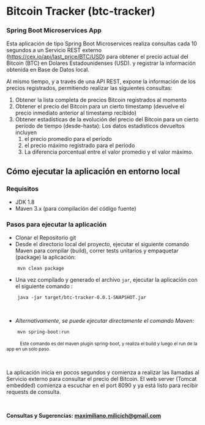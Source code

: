 # Bitcoin Tracker (btc-tracker)
### Spring Boot Microservices App

Esta aplicación de tipo Spring Boot Microservices realiza consultas cada 10 segundos a un Servicio REST externo 
(https://cex.io/api/last_price/BTC/USD) para obtener el precio actual del Bitcoin (BTC) en Dolares Estadounidenses (USD). 
y registrar la información obtenida en Base de Datos local. 

Al mismo tiempo, y a través de una API REST, expone la información de los precios registrados, permitiendo realizar 
las siguientes consultas:

1. Obtener la lista completa de precios Bitcoin registrados al momento
2. Obtener el precio del Bitcoin para un cierto timestamp (devuelve el precio inmediato anterior al timestamp recibido)
3. Obtener estadísticas de la evolución del precio del Bitcoin para un cierto período de tiempo (desde-hasta): 
Los datos estadísticos devueltos incluyen 
   1. el precio promedio para el período
   2. el precio máximo registrado para el período
   3. La diferencia porcentual entre el valor promedio y el valor máximo.



## Cómo ejecutar la aplicación en entorno local

### Requisitos
* JDK 1.8
* Maven 3.x (para compilación del código fuente)

### Pasos para ejecutar la aplicación

* Clonar el Repositorio git  
* Desde el directorio local del proyecto, ejecutar el siguiente comando Maven para compilar (build), 
correr tests unitarios y empaquetar (package) la aplicación:
```
    mvn clean package
```
* Una vez compilado y generado el archivo ```jar```, ejecutar la aplicación 
con el siguiente comando :
```
    java -jar target/btc-tracker-0.0.1-SNAPSHOT.jar
```

<br/>

* *Alternativamente, se puede ejecutar directamente el comando Maven:*  
```
    mvn spring-boot:run
```
&nbsp;&nbsp;&nbsp;&nbsp;&nbsp;&nbsp;&nbsp;&nbsp;
<small>Este comando es del maven plugin spring-boot, y realiza el build y luego el run de la app en un solo paso.</small>

<br/>


La aplicación inicia en pocos segundos y comienza a realizar las llamadas al Servicio externo para consultar el precio del Bitcoin. 
El web server (Tomcat embedded) comienza a escuchar en el port 8090 y ya está listo para recibir requests de consulta.

<br/>

**Consultas y Sugerencias: maximiliano.milicich@gmail.com**


